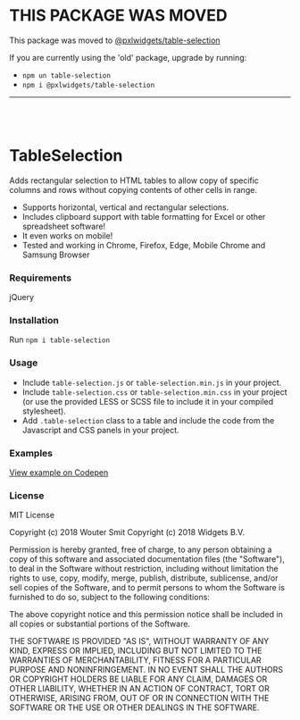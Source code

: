 # THIS PACKAGE WAS MOVED
This package was moved to [@pxlwidgets/table-selection](https://www.npmjs.com/package/@pxlwidgets/table-selection)

If you are currently using the 'old' package, upgrade by running:
- `npm un table-selection`
- `npm i @pxlwidgets/table-selection`

---------------------------
<br>
<br>

# TableSelection
Adds rectangular selection to HTML tables to allow copy of specific columns and rows without copying contents of other cells in range.

- Supports horizontal, vertical and rectangular selections.
- Includes clipboard support with table formatting for Excel or other spreadsheet software!
- It even works on mobile!
- Tested and working in Chrome, Firefox, Edge, Mobile Chrome and Samsung Browser

### Requirements
jQuery

### Installation
Run `npm i table-selection`

### Usage
- Include `table-selection.js` or `table-selection.min.js` in your project.
- Include `table-selection.css` or `table-selection.min.css` in your project (or use the provided LESS or SCSS file to include it in your compiled stylesheet).
- Add `.table-selection` class to a table and include the code from the Javascript and CSS panels in your project.

### Examples
[View example on Codepen](https://codepen.io/opznhaarlems/pen/KoMarx)

### License
MIT License

Copyright (c) 2018 Wouter Smit
Copyright (c) 2018 Widgets B.V.

Permission is hereby granted, free of charge, to any person obtaining a copy
of this software and associated documentation files (the "Software"), to deal
in the Software without restriction, including without limitation the rights
to use, copy, modify, merge, publish, distribute, sublicense, and/or sell
copies of the Software, and to permit persons to whom the Software is
furnished to do so, subject to the following conditions:

The above copyright notice and this permission notice shall be included in all
copies or substantial portions of the Software.

THE SOFTWARE IS PROVIDED "AS IS", WITHOUT WARRANTY OF ANY KIND, EXPRESS OR
IMPLIED, INCLUDING BUT NOT LIMITED TO THE WARRANTIES OF MERCHANTABILITY,
FITNESS FOR A PARTICULAR PURPOSE AND NONINFRINGEMENT. IN NO EVENT SHALL THE
AUTHORS OR COPYRIGHT HOLDERS BE LIABLE FOR ANY CLAIM, DAMAGES OR OTHER
LIABILITY, WHETHER IN AN ACTION OF CONTRACT, TORT OR OTHERWISE, ARISING FROM,
OUT OF OR IN CONNECTION WITH THE SOFTWARE OR THE USE OR OTHER DEALINGS IN THE
SOFTWARE.
